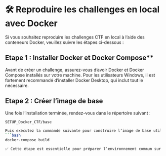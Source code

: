 # 🛠️ Reproduire les challenges en local avec Docker

Si vous souhaitez reproduire les challenges CTF en local à l’aide des conteneurs Docker, veuillez suivre les étapes ci-dessous :
## Etape 1 : Installer Docker et Docker Compose**
Avant de créer un challenge, assurez-vous d’avoir Docker et Docker Compose installés sur votre machine.
Pour les utilisateurs Windows, il est fortement recommandé d’installer Docker Desktop, qui inclut tout le nécessaire.

## Etape 2 : Créer l’image de base
Une fois l’installation terminée, rendez-vous dans le répertoire suivant :
```bash
SETUP_Docker_CTF/base

Puis exécutez la commande suivante pour construire l’image de base utilisée par les futurs challenges :
```bash
docker-compose build

✅ Cette étape est essentielle pour préparer l’environnement commun sur lequel s’appuieront vos futurs scénarios CTF.
